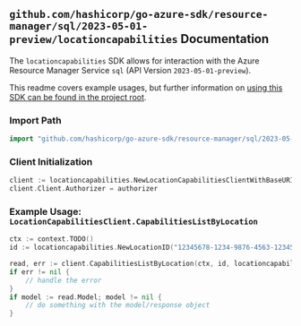 
## `github.com/hashicorp/go-azure-sdk/resource-manager/sql/2023-05-01-preview/locationcapabilities` Documentation

The `locationcapabilities` SDK allows for interaction with the Azure Resource Manager Service `sql` (API Version `2023-05-01-preview`).

This readme covers example usages, but further information on [using this SDK can be found in the project root](https://github.com/hashicorp/go-azure-sdk/tree/main/docs).

### Import Path

```go
import "github.com/hashicorp/go-azure-sdk/resource-manager/sql/2023-05-01-preview/locationcapabilities"
```


### Client Initialization

```go
client := locationcapabilities.NewLocationCapabilitiesClientWithBaseURI("https://management.azure.com")
client.Client.Authorizer = authorizer
```


### Example Usage: `LocationCapabilitiesClient.CapabilitiesListByLocation`

```go
ctx := context.TODO()
id := locationcapabilities.NewLocationID("12345678-1234-9876-4563-123456789012", "locationValue")

read, err := client.CapabilitiesListByLocation(ctx, id, locationcapabilities.DefaultCapabilitiesListByLocationOperationOptions())
if err != nil {
	// handle the error
}
if model := read.Model; model != nil {
	// do something with the model/response object
}
```
